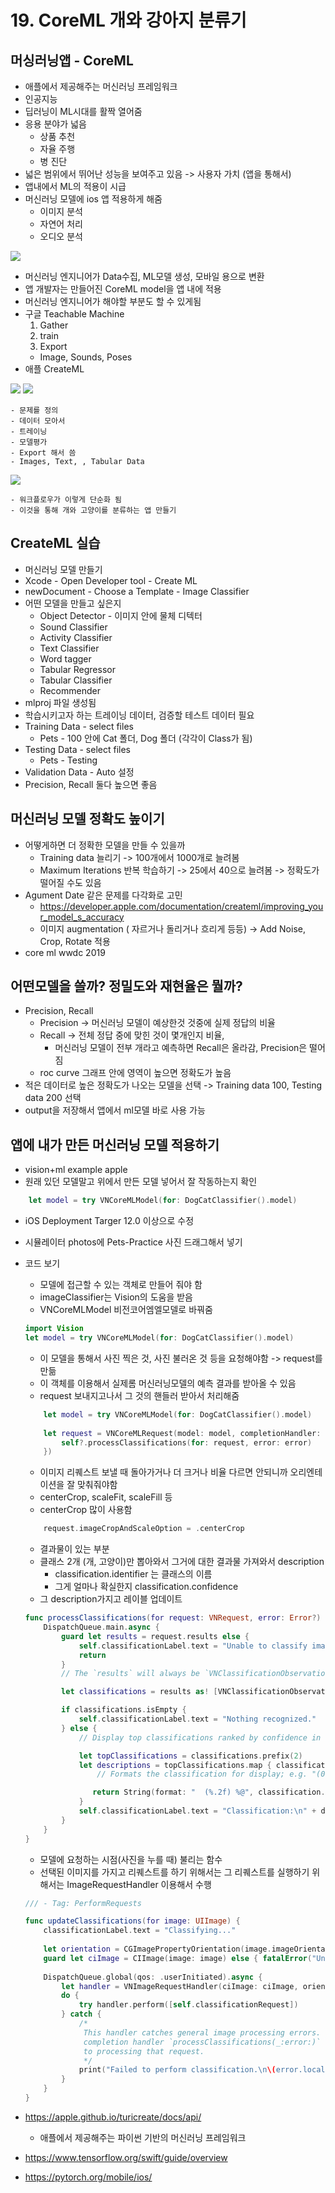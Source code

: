 # 19. CoreML 개와 강아지 분류기

## 머싱러닝앱 - CoreML
- 애플에서 제공해주는 머신러닝 프레임워크
- 인공지능
- 딥러닝이 ML시대를 활짝 열어줌
- 응용 분야가 넓음
    - 상품 추천
    - 자율 주행
    - 병 진단
- 넓은 범위에서 뛰어난 성능을 보여주고 있음 -> 사용자 가치 (앱을 통해서)
- 앱내에서 ML의 적용이 시급
- 머신러닝 모델에 ios 앱 적용하게 해줌
    - 이미지 분석
    - 자연어 처리 
    - 오디오 분석

<image src="1.png" >

- 머신러닝 엔지니어가 Data수집, ML모델 생성, 모바일 용으로 변환
- 앱 개발자는 만들어진 CoreML model을 앱 내에 적용
- 머신러닝 엔지니어가 해야할 부분도 할 수 있게됨
- 구글 Teachable Machine
    1. Gather
    2. train
    3. Export
    - Image, Sounds, Poses
- 애플 CreateML

<image src="2.png" >

<image src="3.png" >

    - 문제를 정의
    - 데이터 모아서
    - 트레이닝
    - 모델평가 
    - Export 해서 씀
    - Images, Text, , Tabular Data
    
<image src="4.png" >

    - 워크플로우가 이렇게 단순화 됨
    - 이것을 통해 개와 고양이를 분류하는 앱 만들기

## CreateML 실습 
- 머신러닝 모델 만들기
- Xcode - Open Developer tool - Create ML
- newDocument - Choose a Template - Image Classifier
- 어떤 모델을 만들고 싶은지
    - Object Detector - 이미지 안에 물체 디텍터
    - Sound Classifier
    - Activity Classifier
    - Text Classifier
    - Word tagger
    - Tabular Regressor
    - Tabular Classifier
    - Recommender
- mlproj 파일 생성됨
- 학습시키고자 하는 트레이닝 데이터, 검증할 테스트 데이터 필요
- Training Data - select files
    - Pets - 100 안에 Cat 폴더, Dog 폴더 (각각이 Class가 됨)
- Testing Data - select files
    - Pets - Testing
- Validation Data - Auto 설정
- Precision, Recall 둘다 높으면 좋음


## 머신러닝 모델 정확도 높이기
- 어떻게하면 더 정확한 모델을 만들 수 있을까
    - Training data 늘리기 -> 100개에서 1000개로 늘려봄
    - Maximum Iterations 반복 학습하기 -> 25에서 40으로 늘려봄 -> 정확도가 떨어질 수도 있음
- Agument Date 같은 문제를 다각화로 고민
    - https://developer.apple.com/documentation/createml/improving_your_model_s_accuracy
    - 이미지 augmentation ( 자르거나 돌리거나 흐리게 등등)
    -> Add Noise, Crop, Rotate 적용
- core ml wwdc 2019

## 어떤모델을 쓸까? 정밀도와 재현율은 뭘까?
- Precision, Recall
    - Precision -> 머신러닝 모델이 예상한것 것중에 실제 정답의 비율
    - Recall -> 전체 정답 중에 맞힌 것이 몇개인지 비율,
        - 머신러닝 모델이 전부 개라고 예측하면 Recall은 올라감, Precision은 떨어짐
    - roc curve 그래프 안에 영역이 높으면 정확도가 높음
- 적은 데이터로 높은 정확도가 나오는 모델을 선택 -> Training data 100, Testing data 200 선택 
- output을 저장해서 앱에서 ml모델 바로 사용 가능

## 앱에 내가 만든 머신러닝 모델 적용하기
- vision+ml example apple
- 원래 있던 모델말고 위에서 만든 모델 넣어서 잘 작동하는지 확인
```Swift
    let model = try VNCoreMLModel(for: DogCatClassifier().model)
```
- iOS Deployment Targer 12.0 이상으로 수정
- 시뮬레이터 photos에 Pets-Practice 사진 드래그해서 넣기
- 코드 보기
    - 모델에 접근할 수 있는 객체로 만들어 줘야 함
    - imageClassifier는 Vision의 도움을 받음
    - VNCoreMLModel 비전코어엠엘모델로 바꿔줌

    ```Swift
    import Vision
    let model = try VNCoreMLModel(for: DogCatClassifier().model)
    ```

    - 이 모델을 통해서 사진 찍은 것, 사진 불러온 것 등을 요청해야함 -> request를 만듦
    - 이 객체를 이용해서 실제롬 머신러닝모델의 예측 결과를 받아올 수 있음
    - request 보내지고나서 그 것의 핸들러 받아서 처리해줌 

    ```Swift
        let model = try VNCoreMLModel(for: DogCatClassifier().model)
            
        let request = VNCoreMLRequest(model: model, completionHandler: { [weak self] request, error in
            self?.processClassifications(for: request, error: error)
        })
    ```

    - 이미지 리퀘스트 보낼 때 돌아가거나 더 크거나 비율 다르면 안되니까 오리엔테이션을 잘 맞춰줘야함
    - centerCrop, scaleFit, scaleFill 등
    - centerCrop 많이 사용함
    
    ```Swift
        request.imageCropAndScaleOption = .centerCrop
    ```

    - 결과물이 있는 부분
    - 클래스 2개 (개, 고양이)만 뽑아와서 그거에 대한 결과물 가져와서 description
        - classification.identifier 는 클래스의 이름 
        - 그게 얼마나 확실한지 classification.confidence
    - 그 description가지고 레이블 업데이트

    ```Swift
    func processClassifications(for request: VNRequest, error: Error?) {
        DispatchQueue.main.async {
            guard let results = request.results else {
                self.classificationLabel.text = "Unable to classify image.\n\(error!.localizedDescription)"
                return
            }
            // The `results` will always be `VNClassificationObservation`s, as specified by the Core ML model in this project.

            let classifications = results as! [VNClassificationObservation]

            if classifications.isEmpty {
                self.classificationLabel.text = "Nothing recognized."
            } else {
                // Display top classifications ranked by confidence in the UI.

                let topClassifications = classifications.prefix(2)
                let descriptions = topClassifications.map { classification in
                    // Formats the classification for display; e.g. "(0.37) cliff, drop, drop-off".

                   return String(format: "  (%.2f) %@", classification.confidence, classification.identifier)
                }
                self.classificationLabel.text = "Classification:\n" + descriptions.joined(separator: "\n")
            }
        }
    }

    ```

    - 모델에 요청하는 시점(사진을 누를 때) 불리는 함수
    - 선택된 이미지를 가지고 리퀘스트를 하기 위해서는 그 리퀘스트를 실행하기 위해서는 ImageRequestHandler 이용해서 수행

    ```Swift
    /// - Tag: PerformRequests

    func updateClassifications(for image: UIImage) {
        classificationLabel.text = "Classifying..."
        
        let orientation = CGImagePropertyOrientation(image.imageOrientation)
        guard let ciImage = CIImage(image: image) else { fatalError("Unable to create \(CIImage.self) from \(image).") }
        
        DispatchQueue.global(qos: .userInitiated).async {
            let handler = VNImageRequestHandler(ciImage: ciImage, orientation: orientation)
            do {
                try handler.perform([self.classificationRequest])
            } catch {
                /*
                 This handler catches general image processing errors. The `classificationRequest`'s
                 completion handler `processClassifications(_:error:)` catches errors specific
                 to processing that request.
                 */
                print("Failed to perform classification.\n\(error.localizedDescription)")
            }
        }
    }
    ```
    
- https://apple.github.io/turicreate/docs/api/
    - 애플에서 제공해주는 파이썬 기반의 머신러닝 프레임워크
- https://www.tensorflow.org/swift/guide/overview
- https://pytorch.org/mobile/ios/
